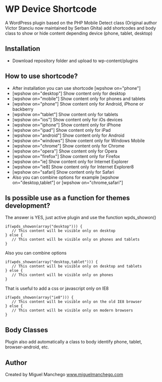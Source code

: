 WP Device Shortcode
===================
A WordPress plugin based on the PHP Mobile Detect class (Original author Victor Stanciu now maintained by Serban Ghita) add shortcodes and body class to show or hide content depending device (phone, tablet, desktop)

Installation
------------
* Download repository folder and upload to wp-content/plugins

How to use shortcode?
---------------------
* After installation you can use shortcode [wpshow on="phone"]
* [wpshow on="desktop"] Show content only for desktop
* [wpshow on="mobile"] Show content only for phones and tablets
* [wpshow on="phone"] Show content only for Android, iPhone or backberry
* [wpshow on="tablet"] Show content only for tablets
* [wpshow on="ios"] Show content only for iOs devices
* [wpshow on="iphone"] Show content only for iPhone
* [wpshow on="ipad"] Show content only for iPad
* [wpshow on="android"] Show content only for Android
* [wpshow on="windows"] Show content only for Windows Mobile
* [wpshow on="chrome"] Show content only for Chrome
* [wpshow on="opera"] Show content only for Opera
* [wpshow on="firefox"] Show content only for Firefox
* [wpshow on="ie] Show content only for Internet Explorer
* [wpshow on="ie8] Show content only for Internet Explorer8
* [wpshow on="safari] Show content only for Safari
* Also you can combine options for example [wpshow on="desktop,tablet"] or [wpshow on="chrome,safari"]

Is possible use as a function for themes development?
-----------------------------------------------------
The answer is YES, just active plugin and use the function wpds_showon() 
```
if(wpds_showon(array("desktop"))) {
   // This content will be visible only on desktop
} else {
   // This content will be visible only on phones and tablets
}
```
Also you can combine options
```
if(wpds_showon(array("desktop,tablet"))) {
   // This content will be visible only on desktop and tablets
} else {
   // This content will be visible only on phones
}
```
That is useful to add a css or javascript only on IE8
```
if(wpds_showon(array("ie8"))) {
   // This content will be visible only on the old IE8 browser
} else {
   // This content will be visible only on modern browsers
}
```

Body Classes
------------
Plugin also add automatically a class to body identify phone, tablet, browser-android, etc.

Author
------
Created by Miguel Manchego
www.miguelmanchego.com
